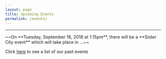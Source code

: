 ```yaml
---
layout: page
title: Upcoming Events
permalink: /events/
---
```

<hr>
~~On **Tuesday, September 18, 2018 at 1:15pm**, there will be a **Sister City event** which will take place in ...~~

Click <a href="/pastevents">here</a> to see a list of our past events
